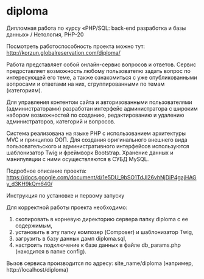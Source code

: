 # diploma
Дипломная работа по курсу «PHP/SQL: back-end разработка и базы данных» / Нетология, PHP-20

Посмотреть работоспособность проекта можно тут: http://korzun.globalreservation.com/diploma/

Работа представляет собой онлайн-сервис вопросов и ответов. Сервис предоставляет возможность любому пользователю задать вопрос по интересующей его теме, а также ознакомиться с уже опубликованными вопросами и ответами на них, сгруппированными по темам (категориям).

Для управления контентом сайта и авторизованными пользователями (администраторами) разработан интерфейс администратора с широким набором возможностей по созданию, редактированию и удалению администраторов, категорий и вопросов.

Система реализована на языке PHP с использованием архитектуры MVC и принципов ООП. Для создания оригинального внешнего вида пользовательского и административного интерфейсов используются шаблонизатор Twig и фреймворк Bootstrap. Хранение данных и манипуляции с ними осуществляются в СУБД MySQL.

Подробное описание проекта: https://docs.google.com/document/d/1e5DU_9bSO1TdJl26vhNjDiP4gajHAGy_d3KH9kQm640/

Инструкция по установке и первому запуску

Для корректной работы проекта необходимо:
1) скопировать в корневую директорию сервера папку diploma с ее содержимым,
2) установить в эту папку композер (Composer) и шаблонизатор Twig,
3) загрузить в базу данных дамп diploma.sql,
4) настроить подключение к базе данных в файле db_params.php (находится в папке config).

Вызов сервиса производится по адресу: site_name/diploma (например, http://localhost/diploma)
